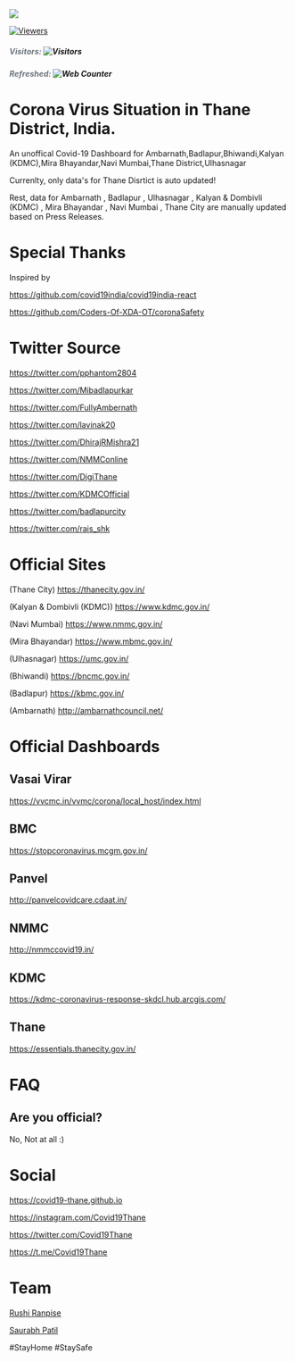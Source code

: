 <img src="https://img.icons8.com/office/50/000000/coronavirus.png"/>

<div>
 
[![Viewers](http://hits.dwyl.com/covid19-thane/covid19-thanegithubio.svg)](http://hits.dwyl.com/covid19-thane/covid19-thanegithubio)
</div>
<html><body>
 <h5 class="table-fineprint fadeInUp" style="animation-delay: 2s; color:#6c757d;">Visitors:&nbsp;<a><img class="fadeInUp" style="animation-delay: 2s;" src="https://hitwebcounter.com/counter/counter.php?page=7349627&amp;style=0007&amp;nbdigits=8&amp;type=ip&amp;initCount=0" title="Visitors" alt="Visitors" border="0"></a></h5>
<h5 class="table-fineprint fadeInUp" style="animation-delay: 2s; color:#6c757d;">Refreshed:&nbsp;<a><img class="fadeInUp" style="animation-delay: 2s;" src="https://hitwebcounter.com/counter/counter.php?page=7351848&amp;style=0007&amp;nbdigits=8&amp;type=page&amp;initCount=287" title="Web Counter" alt="Web Counter" border="0"></a></h5>
 </body></html>
 
# Corona Virus Situation in Thane District, India.
An unoffical Covid-19 Dashboard  for 
Ambarnath,Badlapur,Bhiwandi,Kalyan (KDMC),Mira Bhayandar,Navi Mumbai,Thane District,Ulhasnagar

Currenlty,
only data's for Thane Disrtict is auto updated!

Rest, 
data for Ambarnath , Badlapur , Ulhasnagar , Kalyan & Dombivli (KDMC) , Mira Bhayandar , Navi Mumbai , Thane City are manually updated based on Press Releases.

# Special Thanks

Inspired by

https://github.com/covid19india/covid19india-react

https://github.com/Coders-Of-XDA-OT/coronaSafety

# Twitter Source

https://twitter.com/pphantom2804

https://twitter.com/Mibadlapurkar

https://twitter.com/FullyAmbernath

https://twitter.com/lavinak20

https://twitter.com/DhirajRMishra21

https://twitter.com/NMMConline

https://twitter.com/DigiThane

https://twitter.com/KDMCOfficial

https://twitter.com/badlapurcity

https://twitter.com/rais_shk


# Official Sites

(Thane City)
https://thanecity.gov.in/

(Kalyan & Dombivli (KDMC))
https://www.kdmc.gov.in/

(Navi Mumbai)
https://www.nmmc.gov.in/

(Mira Bhayandar)
https://www.mbmc.gov.in/

(Ulhasnagar)
https://umc.gov.in/

(Bhiwandi)
https://bncmc.gov.in/

(Badlapur)
https://kbmc.gov.in/

(Ambarnath)
http://ambarnathcouncil.net/

# Official Dashboards

Vasai Virar
-
https://vvcmc.in/vvmc/corona/local_host/index.html

BMC
----
https://stopcoronavirus.mcgm.gov.in/

Panvel
--
http://panvelcovidcare.cdaat.in/

NMMC
----
http://nmmccovid19.in/

KDMC
----
https://kdmc-coronavirus-response-skdcl.hub.arcgis.com/

Thane
-----
https://essentials.thanecity.gov.in/

# FAQ

Are you official?
-----------------
No, Not at all :)

# Social

https://covid19-thane.github.io

https://instagram.com/Covid19Thane

https://twitter.com/Covid19Thane

https://t.me/Covid19Thane

# Team
[Rushi Ranpise](https://t.me/rushiranpise)

[Saurabh Patil](https://twitter.com/iSaurabh28)


 #StayHome #StaySafe
